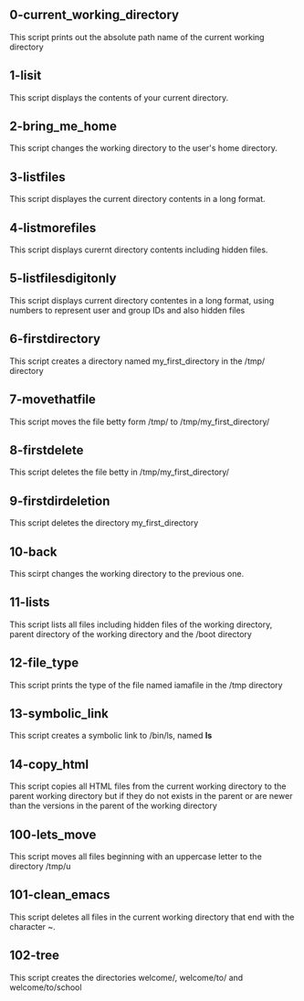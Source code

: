 ## 0-current_working_directory
This script prints out the absolute path name of the current working directory
## 1-lisit
This script displays the contents of your current directory.
## 2-bring_me_home
This script changes the working directory to the user's home directory.
## 3-listfiles
This script displayes the current directory contents in a long format.
## 4-listmorefiles
This script displays curernt directory contents including hidden files.
## 5-listfilesdigitonly
This script displays current directory contentes in a long format, using numbers to represent user and group IDs and also hidden files
## 6-firstdirectory
This script creates a directory named my_first_directory in the /tmp/ directory
## 7-movethatfile
This script moves the file betty form /tmp/ to /tmp/my_first_directory/
## 8-firstdelete
This script deletes the file betty in /tmp/my_first_directory/
## 9-firstdirdeletion
This script deletes the directory my_first_directory
## 10-back
This scirpt changes the working directory to the previous one.
## 11-lists
This script lists all files including hidden files of the working directory, parent directory of the working directory and the /boot directory
## 12-file_type
This script prints the type of the file named iamafile in the /tmp directory
## 13-symbolic_link
This script creates a symbolic link to /bin/ls, named __ls__
## 14-copy_html
This script copies all HTML files from the current working directory to the parent working directory but if they do not exists in the parent or are newer than the versions in the parent of the working directory
## 100-lets_move
This script moves all files beginning with an uppercase letter to the directory /tmp/u
## 101-clean_emacs
This script deletes all files in the current working directory that end with the character ~.
## 102-tree
This script creates the directories welcome/, welcome/to/ and welcome/to/school

